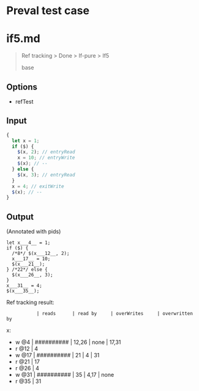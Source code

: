 # Preval test case

# if5.md

> Ref tracking > Done > If-pure > If5
>
> base

## Options

- refTest

## Input

`````js filename=intro
{
  let x = 1;
  if ($) {
    $(x, 2); // entryRead
    x = 10; // entryWrite
    $(x); // --
  } else {
    $(x, 3); // entryRead
  }
  x = 4; // exitWrite
  $(x); // --
}
`````

## Output

(Annotated with pids)

`````filename=intro
let x___4__ = 1;
if ($) {
  /*8*/ $(x___12__, 2);
  x___17__ = 10;
  $(x___21__);
} /*22*/ else {
  $(x___26__, 3);
}
x___31__ = 4;
$(x___35__);
`````

Ref tracking result:

               | reads      | read by     | overWrites     | overwritten by
x:
  - w @4       | ########## | 12,26       | none           | 17,31
  - r @12      | 4
  - w @17      | ########## | 21          | 4              | 31
  - r @21      | 17
  - r @26      | 4
  - w @31      | ########## | 35          | 4,17           | none
  - r @35      | 31
